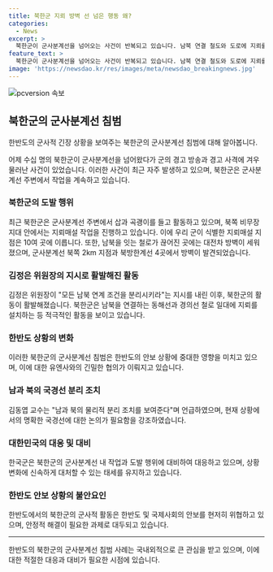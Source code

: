 ```yaml
---
title: 북한군 지뢰 방벽 선 넘은 행동 왜?
categories:
  - News
excerpt: >
  북한군이 군사분계선을 넘어오는 사건이 반복되고 있습니다. 남북 연결 철도와 도로에 지뢰를 설치하고, 북쪽 비무장지대에서 지뢰매설 등의 작업을 벌이고 있습니다. 이는 김정은 위원장의 지시 이후 활발해진 움직임으로, 핵심은 명확한 국경선과 분리조치를 보이는 것입니다. 북한군의 군사분계선 침범은 정전협정을 위반하는지 여부가 유엔사와 협의 중에 있다고 합참 관계자가 밝혔습니다. (문자 수: 204)
feature_text: >
  북한군이 군사분계선을 넘어오는 사건이 반복되고 있습니다. 남북 연결 철도와 도로에 지뢰를 설치하고, 북쪽 비무장지대에서 지뢰매설 등의 작업을 벌이고 있습니다. 이는 김정은 위원장의 지시 이후 활발해진 움직임으로, 핵심은 명확한 국경선과 분리조치를 보이는 것입니다. 북한군의 군사분계선 침범은 정전협정을 위반하는지 여부가 유엔사와 협의 중에 있다고 합참 관계자가 밝혔습니다. (문자 수: 204)
image: 'https://newsdao.kr/res/images/meta/newsdao_breakingnews.jpg'
---
```


<p><img src="https://newsdao.kr/res/images/meta/newsdao_breakingnews.jpg" alt="pcversion 속보" /></p>

<h2 data-ke-size="size26">북한군의 군사분계선 침범</h2>

<p>한반도의 군사적 긴장 상황을 보여주는 북한군의 군사분계선 침범에 대해 알아봅니다.</p>

<p data-ke-size="size16">어제 수십 명의 북한군이 군사분계선을 넘어왔다가 군의 경고 방송과 경고 사격에 겨우 물러난 사건이 있었습니다. 이러한 사건이 최근 자주 발생하고 있으며, 북한군은 군사분계선 주변에서 작업을 계속하고 있습니다.</p>

<h3><b>북한군의 도발 행위</b></h3>

<p data-ke-size="size16">최근 북한군은 군사분계선 주변에서 삽과 곡괭이를 들고 활동하고 있으며, 북쪽 비무장지대 안에서는 지뢰매설 작업을 진행하고 있습니다. 이에 우리 군이 식별한 지뢰매설 지점은 10여 곳에 이릅니다. 또한, 남북을 잇는 철로가 끊어진 곳에는 대전차 방벽이 세워졌으며, 군사분계선 북쪽 2km 지점과 북방한계선 4곳에서 방벽이 발견되었습니다.</p>

<h3><b>김정은 위원장의 지시로 활발해진 활동</b></h3>

<p data-ke-size="size16">김정은 위원장이 "모든 남북 연계 조건을 분리시키라"는 지시를 내린 이후, 북한군의 활동이 활발해졌습니다. 북한군은 남북을 연결하는 동해선과 경의선 철로 일대에 지뢰를 설치하는 등 적극적인 활동을 보이고 있습니다.</p>

<h3><b>한반도 상황의 변화</b></h3>

<p data-ke-size="size16">이러한 북한군의 군사분계선 침범은 한반도의 안보 상황에 중대한 영향을 미치고 있으며, 이에 대한 유엔사와의 긴밀한 협의가 이뤄지고 있습니다.</p>

<h3><b>남과 북의 국경선 분리 조치</b></h3>

<p data-ke-size="size16">김동엽 교수는 "남과 북의 물리적 분리 조치를 보여준다"며 언급하였으며, 현재 상황에서의 명확한 국경선에 대한 논의가 필요함을 강조하였습니다.</p>

<h3><b>대한민국의 대응 및 대비</b></h3>

<p data-ke-size="size16">한국군은 북한군의 군사분계선 내 작업과 도발 행위에 대비하여 대응하고 있으며, 상황 변화에 신속하게 대처할 수 있는 태세를 유지하고 있습니다.</p>

<h3><b>한반도 안보 상황의 불안요인</b></h3>

<p data-ke-size="size16">한반도에서의 북한군의 군사적 활동은 한반도 및 국제사회의 안보를 현저히 위협하고 있으며, 안정적 해결이 필요한 과제로 대두되고 있습니다.</p>

<hr />

<p data-ke-size="size16">한반도의 북한군의 군사분계선 침범 사례는 국내외적으로 큰 관심을 받고 있으며, 이에 대한 적절한 대응과 대비가 필요한 시점에 있습니다.</p>

